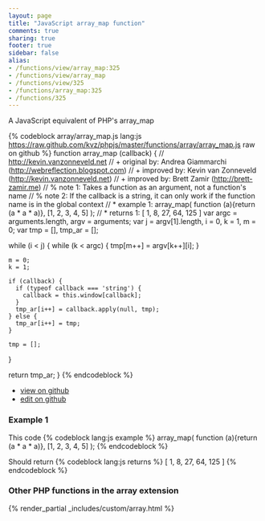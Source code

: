 ```yaml
---
layout: page
title: "JavaScript array_map function"
comments: true
sharing: true
footer: true
sidebar: false
alias:
- /functions/view/array_map:325
- /functions/view/array_map
- /functions/view/325
- /functions/array_map:325
- /functions/325
---
```

<!-- Generated by Rakefile:build -->
A JavaScript equivalent of PHP's array_map

{% codeblock array/array_map.js lang:js https://raw.github.com/kvz/phpjs/master/functions/array/array_map.js raw on github %}
function array_map (callback) {
  // http://kevin.vanzonneveld.net
  // +   original by: Andrea Giammarchi (http://webreflection.blogspot.com)
  // +   improved by: Kevin van Zonneveld (http://kevin.vanzonneveld.net)
  // +   improved by: Brett Zamir (http://brett-zamir.me)
  // %        note 1: Takes a function as an argument, not a function's name
  // %        note 2: If the callback is a string, it can only work if the function name is in the global context
  // *     example 1: array_map( function (a){return (a * a * a)}, [1, 2, 3, 4, 5] );
  // *     returns 1: [ 1, 8, 27, 64, 125 ]
  var argc = arguments.length,
    argv = arguments;
  var j = argv[1].length,
    i = 0,
    k = 1,
    m = 0;
  var tmp = [],
    tmp_ar = [];

  while (i < j) {
    while (k < argc) {
      tmp[m++] = argv[k++][i];
    }

    m = 0;
    k = 1;

    if (callback) {
      if (typeof callback === 'string') {
        callback = this.window[callback];
      }
      tmp_ar[i++] = callback.apply(null, tmp);
    } else {
      tmp_ar[i++] = tmp;
    }

    tmp = [];
  }

  return tmp_ar;
}
{% endcodeblock %}

 - [view on github](https://github.com/kvz/phpjs/blob/master/functions/array/array_map.js)
 - [edit on github](https://github.com/kvz/phpjs/edit/master/functions/array/array_map.js)

### Example 1
This code
{% codeblock lang:js example %}
array_map( function (a){return (a * a * a)}, [1, 2, 3, 4, 5] );
{% endcodeblock %}

Should return
{% codeblock lang:js returns %}
[ 1, 8, 27, 64, 125 ]
{% endcodeblock %}


### Other PHP functions in the array extension
{% render_partial _includes/custom/array.html %}
